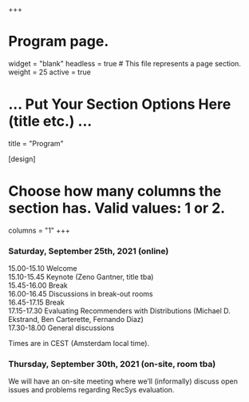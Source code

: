 +++
# Program page.
widget = "blank"
headless = true  # This file represents a page section.
weight = 25
active = true

# ... Put Your Section Options Here (title etc.) ...
title = "Program"

[design]
  # Choose how many columns the section has. Valid values: 1 or 2.
  columns = "1"
+++
### Saturday, September 25th, 2021 (online)

15.00-15.10 Welcome  
15.10-15.45 Keynote (Zeno Gantner, title tba)  
15.45-16.00 Break  
16.00-16.45 Discussions in break-out rooms  
16.45-17.15 Break  
17.15-17.30 Evaluating Recommenders with Distributions (Michael D. Ekstrand, Ben Carterette, Fernando Diaz)  
17.30-18.00 General discussions  

Times are in CEST (Amsterdam local time).

### Thursday, September 30th, 2021 (on-site, room tba)
We will have an on-site meeting where we’ll (informally) discuss open issues and problems regarding RecSys evaluation.

